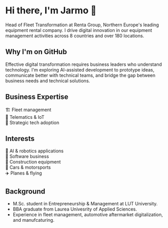 # Hi there, I'm Jarmo 👋

Head of Fleet Transformation at Renta Group, Northern Europe's leading equipment rental company. I drive digital innovation in our equipment management activities across 8 countries and over 180 locations.

## Why I'm on GitHub

Effective digital transformation requires business leaders who understand technology. I'm exploring AI-assisted development to prototype ideas, communicate better with technical teams, and bridge the gap between business needs and technical solutions.

## Business Expertise

🏗️ Fleet management  
📡 Telematics & IoT  
📒 Strategic tech adoption  

## Interests

🤖 AI & robotics applications  
📱 Software business  
🚧 Construction equipment  
🚗 Cars & motorsports  
✈️ Planes & flying  

## Background
- M.Sc. student in Entrepreneurship & Management at LUT University.
- BBA graduate from Laurea Univesrity of Applied Sciences.
- Experience in fleet management, automotive aftermarket digitalization, and manufcaturing.
